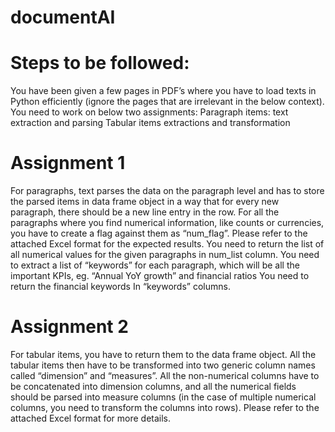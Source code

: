 # documentAI

# Steps to be followed:
You have been given a few pages in PDF’s where you have to load texts in Python efficiently (ignore the pages that are irrelevant in the below context).
You need to work on below two assignments:
Paragraph items: text extraction and parsing
Tabular items extractions and transformation


# Assignment 1
For paragraphs, text parses the data on the paragraph level and has to store the parsed items in data frame object in a way that for every new paragraph, there should be a new line entry in the row. 
For all the paragraphs where you find numerical information, like counts or currencies, you have to create a flag against them as “num_flag”. Please refer to the attached Excel format for the expected results. 
You need to return the list of all numerical values for the given paragraphs in num_list column.
You need to extract a list of “keywords” for each paragraph, which will be all the important KPIs, eg. “Annual YoY growth” and financial ratios  You need to return the financial keywords In “keywords” columns.


# Assignment 2
For tabular items, you have to return them to the data frame object. All the tabular items then have to be transformed into two generic column names called “dimension” and “measures”.
All the non-numerical columns have to be concatenated into dimension columns, and all the numerical fields should be parsed into measure columns (in the case of multiple numerical columns, you need to transform the columns into rows). Please refer to the attached Excel format for more details. 
